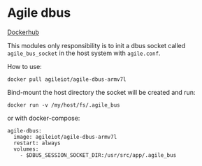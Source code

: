 <!--
# Copyright (C) 2017 Resin.io, FBK.
# All rights reserved. This program and the accompanying materials
# are made available under the terms of the Eclipse Public License v1.0
# which accompanies this distribution, and is available at
# http://www.eclipse.org/legal/epl-v10.html
# 
# Contributors:
#     Resin.io, FBK - initial API and implementation
-->

# Agile dbus

[Dockerhub](https://hub.docker.com/r/agileiot/agile-dbus-armv7l/)

This modules only responsibility is to init a dbus socket called `agile_bus_socket` in the host system with `agile.conf`.

How to use:

```
docker pull agileiot/agile-dbus-armv7l
```

Bind-mount the host directory the socket will be created and run:

```
docker run -v /my/host/fs/.agile_bus
```

or with docker-compose:

```
agile-dbus:
  image: agileiot/agile-dbus-armv7l
  restart: always
  volumes:
    - $DBUS_SESSION_SOCKET_DIR:/usr/src/app/.agile_bus
```

